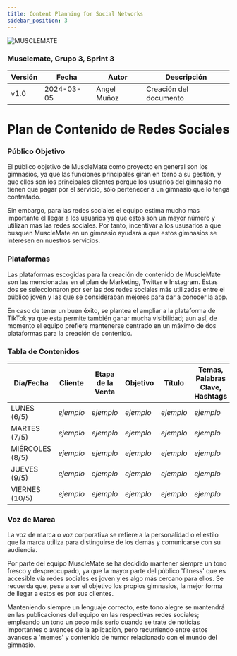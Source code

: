 ```yaml
---
title: Content Planning for Social Networks
sidebar_position: 3
---
```

![MUSCLEMATE](logo.png)

### Musclemate, Grupo 3, Sprint 3

| Versión | Fecha      | Autor         | Descripción            |
| ------- | ---------- | -----         | ---------------------- |
| v1.0    | 2024-03-05 | Angel Muñoz   | Creación del documento |

# Plan de Contenido de Redes Sociales

### Público Objetivo

El público objetivo de MuscleMate como proyecto en general son los gimnasios, ya que las funciones principales giran en torno a su gestión, y que ellos son los principales clientes porque los usuarios del gimnasio no tienen que pagar por el servicio, sólo pertenecer a un gimnasio que lo tenga contratado.

Sin embargo, para las redes sociales el equipo estima mucho mas importante el llegar a los usuarios ya que estos son un mayor número y utilizan más las redes sociales. Por tanto, incentivar a los ususarios a que busquen MuscleMate en un gimnasio ayudará a que estos gimnasios se interesen en nuestros servicios.

### Plataformas 

Las plataformas escogidas para la creación de contenido de MuscleMate son las mencionadas en el plan de Marketing, Twitter e Instagram. Estas dos se seleccionaron por ser las dos redes sociales más utilizadas entre el público joven y las que se consideraban mejores para dar a conocer la app.

En caso de tener un buen éxito, se plantea el ampliar a la plataforma de TikTok ya que esta permite también ganar mucha visibilidad; aun así, de momento el equipo prefiere mantenerse centrado en un máximo de dos plataformas para la creación de contenido.

### Tabla de Contenidos

| Día/Fecha | Cliente| Etapa de la Venta| Objetivo| Título| Temas, Palabras Clave, Hashtags | Formato/Tipo | Responsable | Canales | Resultados |
| --- | --- | ---| --- | --- | --- | ---| --- | ---| --- |
| LUNES (6/5) | *ejemplo* | *ejemplo*| *ejemplo* |*ejemplo*| *ejemplo* |*ejemplo*| *ejemplo* | *ejemplo*| *ejemplo*|
| MARTES (7/5) | *ejemplo* | *ejemplo*| *ejemplo* |*ejemplo*| *ejemplo* |*ejemplo*| *ejemplo* | *ejemplo*| *ejemplo*|
| MIÉRCOLES (8/5) | *ejemplo* | *ejemplo*| *ejemplo* |*ejemplo*| *ejemplo* |*ejemplo*| *ejemplo* | *ejemplo*| *ejemplo*|
| JUEVES (9/5) | *ejemplo* | *ejemplo*| *ejemplo* |*ejemplo*| *ejemplo* |*ejemplo*| *ejemplo* | *ejemplo*| *ejemplo*|
| VIERNES (10/5) | *ejemplo* | *ejemplo*| *ejemplo* |*ejemplo*| *ejemplo* |*ejemplo*| *ejemplo* | *ejemplo*| *ejemplo*|

### Voz de Marca 

La voz de marca o voz corporativa se refiere a la personalidad o el estilo que la marca utiliza para distinguirse de los demás y comunicarse con su audiencia.

Por parte del equipo MuscleMate se ha decidido mantener siempre un tono fresco y despreocupado, ya que la mayor parte del público 'fitness' que es accesible vía redes sociales es joven y es algo más cercano para ellos. Se recuerda que, pese a ser el objetivo los propios gimnasios, la mejor forma de llegar a estos es por sus clientes.

Manteniendo siempre un lenguaje correcto, este tono alegre se mantendrá en las publicaciones del equipo en las respectivas redes sociales; empleando un tono un poco más serio cuando se trate de noticias importantes o avances de la aplicación, pero recurriendo entre estos avances a 'memes' y contenido de humor relacionado con el mundo del gimnasio.
